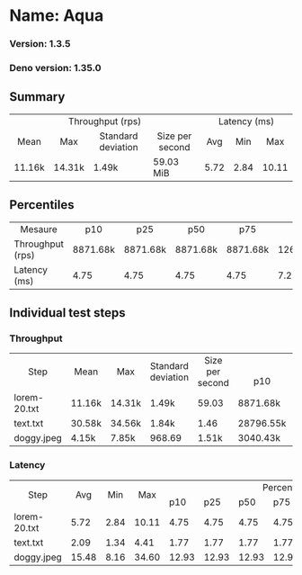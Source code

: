 # Name: Aqua 
  
  ### Version: 1.3.5
  ### Deno version: 1.35.0

## Summary
<table>
<tr>
    <td align="center" colspan="4">Throughput (rps)</td>
    <td align="center" colspan="3">Latency (ms)</td>
</tr>
<tr>
    <td align="center">Mean</td>
    <td align="center">Max</td>
    <td align="center">Standard deviation</td>
    <td align="center">Size per second</td>
    <td align="center">Avg</td>
    <td align="center">Min</td>
    <td align="center">Max</td>
</tr>
<tr>
    <td>11.16k</td>
    <td>14.31k</td>
    <td>1.49k</td>
    <td>59.03 MiB</td>
    <td>5.72</td>
    <td>2.84</td>
    <td>10.11</td>
</tr>
</table>

## Percentiles

<table>
<tr>
  <td align="center">Mesaure</td>
  <td align="center">p10</td>
  <td align="center">p25</td>
  <td align="center">p50</td>
  <td align="center">p75</td>
  <td align="center">p90</td>
  <td align="center">p95</td>
  <td align="center">p99</td>
</tr>
<tr>
  <td>Throughput (rps)</td>
  <td>8871.68k</td>
  <td>8871.68k</td>
  <td>8871.68k</td>
  <td>8871.68k</td>
  <td>12609.38k</td>
  <td>12692.54k</td>
  <td>14305.26k</td>
</tr>
<tr>
  <td>Latency (ms)</td>
  <td>4.75</td>
  <td>4.75</td>
  <td>4.75</td>
  <td>4.75</td>
  <td>7.29</td>
  <td>7.57</td>
  <td>8.44</td>
</tr>
</table>

## Individual test steps

### Throughput

<table>
<tr>
  <td align="center" rowspan="2">Step</td>
  <td align="center" rowspan="2">Mean</td>
  <td align="center" rowspan="2">Max</td>
  <td align="center" rowspan="2">Standard deviation</td>
  <td align="center" rowspan="2">Size per second</td>
  <td align="center" colspan="7">Percentiles</td>
</tr>
<tr>
  <!-- still Step -->
  <!-- still Mean -->
  <!-- still Max -->
  <!-- still Standard deviation -->
  <!-- still Size per second -->
  <td align="center">p10</td>
  <td align="center">p25</td>
  <td align="center">p50</td>
  <td align="center">p75</td>
  <td align="center">p90</td>
  <td align="center">p95</td>
  <td align="center">p99</td>
</tr>
<tr>
  <td>lorem-20.txt</td>
  <td>11.16k</td>
  <td>14.31k</td>
  <td>1.49k</td>
  <td>59.03</td>
  <td>8871.68k</td>
  <td>8871.68k</td>
  <td>8871.68k</td>
  <td>8871.68k</td>
  <td>12609.38k</td>
  <td>12692.54k</td>
  <td>14305.26k</td>
</tr><tr>
  <td>text.txt</td>
  <td>30.58k</td>
  <td>34.56k</td>
  <td>1.84k</td>
  <td>1.46</td>
  <td>28796.55k</td>
  <td>28796.55k</td>
  <td>28796.55k</td>
  <td>28796.55k</td>
  <td>32313.70k</td>
  <td>33318.87k</td>
  <td>34557.20k</td>
</tr><tr>
  <td>doggy.jpeg</td>
  <td>4.15k</td>
  <td>7.85k</td>
  <td>968.69</td>
  <td>1.51k</td>
  <td>3040.43k</td>
  <td>3040.43k</td>
  <td>3040.43k</td>
  <td>3040.43k</td>
  <td>5300.79k</td>
  <td>5618.07k</td>
  <td>6760.23k</td>
</tr></table>

### Latency

<table>
<tr>
  <td align="center" rowspan="2">Step</td>
  <td align="center" rowspan="2">Avg</td>
  <td align="center" rowspan="2">Min</td>
  <td align="center" rowspan="2">Max</td>
  <td align="center" colspan="7">Percentiles</td>
</tr>
<tr>
  <!-- still Avg -->
  <!-- still Min -->
  <!-- still Max -->
  <td>p10</td>
  <td>p25</td>
  <td>p50</td>
  <td>p75</td>
  <td>p90</td>
  <td>p95</td>
  <td>p99</td>
</tr>
<tr>
  <td>lorem-20.txt</td>
  <td>5.72</td>
  <td>2.84</td>
  <td>10.11</td>
  <td>4.75</td>
  <td>4.75</td>
  <td>4.75</td>
  <td>4.75</td>
  <td>7.29</td>
  <td>7.57</td>
  <td>8.44</td>
</tr><tr>
  <td>text.txt</td>
  <td>2.09</td>
  <td>1.34</td>
  <td>4.41</td>
  <td>1.77</td>
  <td>1.77</td>
  <td>1.77</td>
  <td>1.77</td>
  <td>2.46</td>
  <td>2.58</td>
  <td>2.96</td>
</tr><tr>
  <td>doggy.jpeg</td>
  <td>15.48</td>
  <td>8.16</td>
  <td>34.60</td>
  <td>12.93</td>
  <td>12.93</td>
  <td>12.93</td>
  <td>12.93</td>
  <td>17.93</td>
  <td>18.64</td>
  <td>21.51</td>
</tr></table>
